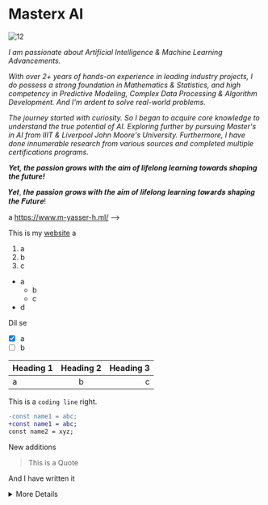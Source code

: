 # Masterx AI 
![12](https://user-images.githubusercontent.com/54996245/143405182-2c6b93d1-b9fb-44a4-a4c6-43cdbabf88f3.jpg)

*I am passionate about Artificial Intelligence & Machine Learning Advancements.*

*With over 2+ years of hands-on experience in leading industry projects, I do possess a strong foundation in Mathematics & Statistics, and high competency in Predictive Modeling, Complex Data Processing & Algorithm Development. And I'm ardent to solve real-world problems.*

*The journey started with curiosity. So I began to acquire core knowledge to understand the true potential of AI.
Exploring further by pursuing Master's in AI from IIIT & Liverpool John Moore's University. Furthermore, I have done innumerable research from various sources and completed multiple certifications programs.*

***Yet, the passion grows with the aim of lifelong learning towards shaping the future!***

𝒀𝒆𝒕, 𝒕𝒉𝒆 𝒑𝒂𝒔𝒔𝒊𝒐𝒏 𝒈𝒓𝒐𝒘𝒔 𝒘𝒊𝒕𝒉 𝒕𝒉𝒆 𝒂𝒊𝒎 𝒐𝒇 𝒍𝒊𝒇𝒆𝒍𝒐𝒏𝒈 𝒍𝒆𝒂𝒓𝒏𝒊𝒏𝒈 𝒕𝒐𝒘𝒂𝒓𝒅𝒔 𝒔𝒉𝒂𝒑𝒊𝒏𝒈 𝒕𝒉𝒆 𝑭𝒖𝒕𝒖𝒓𝒆!

<!--
**Masterx-AI/Masterx-AI** is a ✨ _special_ ✨ repository because its `README.md` (this file) appears on your GitHub profile.

Here are some ideas to get you started:

- 🔭 I’m currently working on ...
- 🌱 I’m currently learning ...
- 👯 I’m looking to collaborate on ...
- 🤔 I’m looking for help with ...
- 💬 Ask me about ...
- 📫 How to reach me: ...
- 😄 Pronouns: ...
- ⚡ Fun fact: ...
-->

a
https://www.m-yasser-h.ml/
-->

This is my [website](https://www.m-yasser-h.ml/) a

<!--
![001](https://user-images.githubusercontent.com/54996245/142931400-7d42cb74-b138-414d-9e57-76a7296c07c5.png)
-->

1. a
1. b
1. c 

- a
  - b
  - c
- d

Dil se
- [x] a
- [ ] b

| Heading 1 | Heading 2 | Heading 3 |
| :--- | :---: | ---: |
| a | b | c |


This is a `coding line` right.

```diff
-const name1 = abc;
+const name1 = abc;
const name2 = xyz;
```


New additions

>This is a Quote

And I have written it

<!-- Comment -->

<details>
  <summary>More Details</summary>
  Add more details here
  `nsjfankjakj`
</details>







